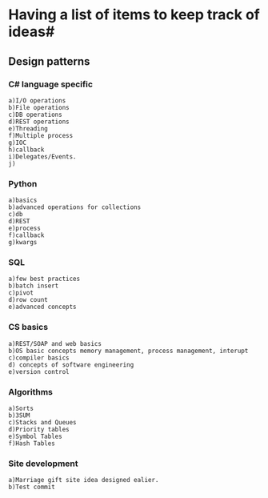 # Having a list of items to keep track of ideas#
## Design patterns 
### C# language specific
	a)I/O operations
	b)File operations
	c)DB operations
	d)REST operations
	e)Threading
	f)Multiple process
	g)IOC
	h)callback
	i)Delegates/Events.
	j)	
### Python 
	a)basics
	b)advanced operations for collections
	c)db
	d)REST
	e)process
	f)callback
	g)kwargs
### SQL	
	a)few best practices
	b)batch insert
	c)pivot 
	d)row count
	e)advanced concepts
### CS basics
	a)REST/SOAP and web basics
	b)OS basic concepts memory management, process management, interupt
	c)compiler basics
	d) concepts of software engineering
	e)version control

### Algorithms
	a)Sorts
	b)3SUM
	c)Stacks and Queues
	d)Priority tables
	e)Symbol Tables
	f)Hash Tables

### Site development
	a)Marriage gift site idea designed ealier.
	b)Test commit
	
